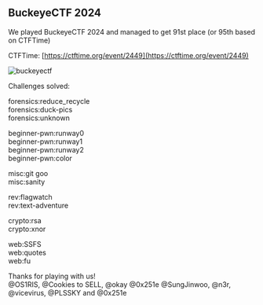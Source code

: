## BuckeyeCTF 2024

We played BuckeyeCTF 2024 and managed to get 91st place (or 95th based on CTFTime)

CTFTime: [https://ctftime.org/event/2449](https://ctftime.org/event/2449)

![buckeyectf](https://i.ibb.co/Sxqm9Fv/rank.png)

Challenges solved:

forensics:reduce_recycle \
forensics:duck-pics \
forensics:unknown 

beginner-pwn:runway0 \
beginner-pwn:runway1\
beginner-pwn:runway2 \
beginner-pwn:color 

misc:git goo \
misc:sanity 

rev:flagwatch \
rev:text-adventure

crypto:rsa \
crypto:xnor 

web:SSFS \
web:quotes\
web:fu

Thanks for playing with us!\
@OS1RIS, @Cookies to SELL, @okay @0x251e @SungJinwoo, @n3r, @vicevirus, @PLSSKY and @0x251e
